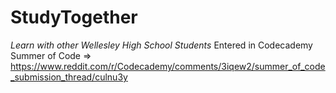 # StudyTogether

<i>Learn with other Wellesley High School Students</i>
Entered in Codecademy Summer of Code => https://www.reddit.com/r/Codecademy/comments/3iqew2/summer_of_code_submission_thread/culnu3y


